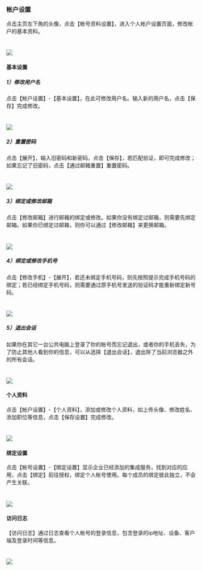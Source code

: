 ### 帐户设置

点击主页左下角的头像，点击【帐号资料设置】，进入个人帐户设置页面，修改帐户的基本资料。

# ![](/assets/16账户设置.png)

#### 基本设置

##### 1）修改用户名

点击【帐户设置】-【基本设置】，在此可修改用户名。输入新的用户名，点击【保存】完成修改。

# ![](/assets/16.1基本设置.png)

##### 2）重置密码

点击【展开】，输入旧密码和新密码，点击【保存】，若匹配验证，即可完成修改；如果忘记了旧密码，点击【通过邮箱重置】重置密码。

# ![](/assets/16.2重置密码.png)

##### 3）绑定或修改邮箱

点击【修改邮箱】进行邮箱的绑定或修改。如果你没有绑定过邮箱，则需要先绑定邮箱。如果你已绑定过邮箱，则你可以通过【修改邮箱】来更换邮箱。

# ![](/assets/16.3绑定邮箱.png)

##### 4）绑定或修改手机号

点击【修改手机】-【展开】，若还未绑定手机号码，则先按照提示完成手机号码的绑定；若已经绑定手机号码，则需要通过原手机号发送的验证码才能重新绑定新号码。

# ![](/assets/16.4修改手机号.png)

##### 5）退出会话

如果你在其它一台公共电脑上登录了你的帐号而忘记退出，或者你的手机丢失，为了防止其他人看到你的信息，可以从选择【退出会话】，退出除了当前浏览器之外的所有会话。

# ![](/assets/16.1.5退出会话.png)

#### 个人资料

点击【帐户设置】-【个人资料】，添加或修改个人资料，如上传头像、修改姓名、添加职位等信息，点击【保存设置】完成修改。

# ![](/assets/16.2个人资料设置.png)

#### 绑定设置

点击【帐号设置】-【绑定设置】显示企业已经添加的集成服务，找到对应的应用，点击【绑定】前往授权，绑定个人帐号使用。每个成员的绑定彼此独立，不会产生关联。

# ![](/assets/16.3绑定设置.png)

#### 访问日志

【访问日志】通过日志查看个人帐号的登录信息，包含登录的ip地址、设备、客户端及登录时间等信息。

# ![](/assets/16.4访问日志.png)
